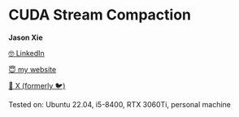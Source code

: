 CUDA Stream Compaction
======================


**Jason Xie**

[🤓 LinkedIn](https://linkedin.com/in/jia-chun-xie)

[😇 my website](https://jchunx.dev)

[🥵 X (formerly 🐦)](https://x.com/codemonke_)

Tested on: Ubuntu 22.04, i5-8400, RTX 3060Ti, personal machine


